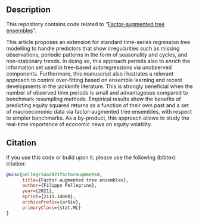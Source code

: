 ## Description
This repository contains code related to “[Factor-augmented tree ensembles](https://arxiv.org/abs/2111.14000)”.

This article proposes an extension for standard time-series regression tree modelling to handle predictors that show irregularities such as missing observations, periodic patterns in the form of seasonality and cycles, and non-stationary trends. In doing so, this approach permits also to enrich the information set used in tree-based autoregressions via unobserved components. Furthermore, this manuscript also illustrates a relevant approach to control over-fitting based on ensemble learning and recent developments in the jackknife literature. This is strongly beneficial when the number of observed time periods is small and advantageous compared to benchmark resampling methods. Empirical results show the benefits of predicting equity squared returns as a function of their own past and a set of macroeconomic data via factor-augmented tree ensembles, with respect to simpler benchmarks. As a by-product, this approach allows to study the real-time importance of economic news on equity volatility.

## Citation
If you use this code or build upon it, please use the following (bibtex) citation:
```bibtex
@misc{pellegrino2021factoraugmented,
      title={Factor-augmented tree ensembles}, 
      author={Filippo Pellegrino},
      year={2021},
      eprint={2111.14000},
      archivePrefix={arXiv},
      primaryClass={stat.ML}
}
```
